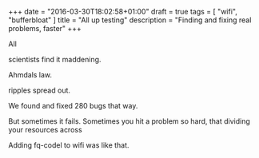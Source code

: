 +++
date = "2016-03-30T18:02:58+01:00"
draft = true
tags = [ "wifi", "bufferbloat"  ]
title = "All up testing"
description = "Finding and fixing real problems, faster"
+++

All 

scientists find it maddening.

Ahmdals law. 

ripples spread out.

We found and fixed 280 bugs that way.

But sometimes it fails. Sometimes you hit a problem so hard, that
dividing your resources across 

Adding fq-codel to wifi was like that.
